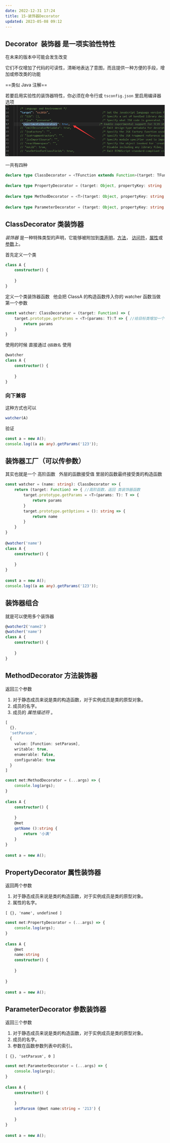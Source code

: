 ```yaml
---
date: 2022-12-31 17:24
title: 15-装饰器Decorator
updated: 2023-05-08 09:12
---
```


## Decorator  装饰器 是一项实验性特性

在未来的版本中可能会发生改变

它们不仅增加了代码的可读性，清晰地表达了意图，而且提供一种方便的手段，增加或修改类的功能

==类似 Java 注解==

若要启用实验性的装饰器特性，你必须在命令行或 `tsconfig.json` 里启用编译器选项
![](./_images/Pasted-image-20221231172559.png)

一共有四种

```ts
declare type ClassDecorator = <TFunction extends Function>(target: TFunction) => TFunction | void;

declare type PropertyDecorator = (target: Object, propertyKey: string | symbol) => void;

declare type MethodDecorator = <T>(target: Object, propertyKey: string | symbol, descriptor: TypedPropertyDescriptor<T>) => TypedPropertyDescriptor<T> | void;

declare type ParameterDecorator = (target: Object, propertyKey: string | symbol, parameterIndex: number) => void;
```


## ClassDecorator 类装饰器

_装饰器_ 是一种特殊类型的声明，它能够被附加到[类声明](https://www.tslang.cn/docs/handbook/decorators.html#class-decorators "类声明")，[方法](https://www.tslang.cn/docs/handbook/decorators.html#method-decorators "方法")， [访问符](https://www.tslang.cn/docs/handbook/decorators.html#accessor-decorators "访问符")，[属性](https://www.tslang.cn/docs/handbook/decorators.html#property-decorators "属性")或[参数](https://www.tslang.cn/docs/handbook/decorators.html#parameter-decorators "参数")上。

首先定义一个类

```ts
class A {
    constructor() {

    }
}
```

定义一个类装饰器函数   他会把 ClassA 的构造函数传入你的 watcher 函数当做第一个参数

```ts
const watcher: ClassDecorator = (target: Function) => {
    target.prototype.getParams = <T>(params: T):T => { //给目标类增加一个函数
        return params
    }
}
```

使用的时候 直接通过 `@函数名` 使用

```ts
@watcher
class A {
    constructor() {

    }
}
```

### 向下兼容

这种方式也可以

```ts
watcher(A)
```

验证

```ts
const a = new A();
console.log((a as any).getParams('123'));
```

## 装饰器工厂（可以传参数）

其实也就是一个 高阶函数   外层的函数接受值 里层的函数最终接受类的构造函数

```ts
const watcher = (name: string): ClassDecorator => {
    return (target: Function) => { //高阶函数，返回 类装饰器函数
        target.prototype.getParams = <T>(params: T): T => {
            return params
        }
        target.prototype.getOptions = (): string => {
            return name
        }
    }
}

@watcher('name')
class A {
    constructor() {

    }
}

const a = new A();
console.log((a as any).getParams('123'));
```

## 装饰器组合

就是可以使用多个装饰器

```ts
@watcher2('name2')
@watcher('name')
class A {
    constructor() {

    }
}
```



## MethodDecorator 方法装饰器

返回三个参数

1.  对于静态成员来说是类的构造函数，对于实例成员是类的原型对象。
2.  成员的名字。
3.  成员的 _属性描述符_ 。

```ts
[
  {},
  'setParasm',
  {
    value: [Function: setParasm],
    writable: true,
    enumerable: false,
    configurable: true
  }
]
```

```ts
const met:MethodDecorator = (...args) => {
    console.log(args);
}

class A {
    constructor() {

    }
    @met
    getName ():string {
        return '小满'
    }
}

const a = new A();
```

## PropertyDecorator 属性装饰器

返回两个参数

1.  对于静态成员来说是类的构造函数，对于实例成员是类的原型对象。
2.  属性的名字。

`[ {}, 'name', undefined ]`

```ts
const met:PropertyDecorator = (...args) => {
    console.log(args);
}

class A {
    @met
    name:string
    constructor() {

    }

}

const a = new A();
```

## ParameterDecorator 参数装饰器

返回三个参数

1.  对于静态成员来说是类的构造函数，对于实例成员是类的原型对象。
2.  成员的名字。
3.  参数在函数参数列表中的索引。

`[ {}, 'setParasm', 0 ]`

```ts
const met:ParameterDecorator = (...args) => {
    console.log(args);
}

class A {
    constructor() {

    }
    setParasm (@met name:string = '213') {

    }
}

const a = new A();
```